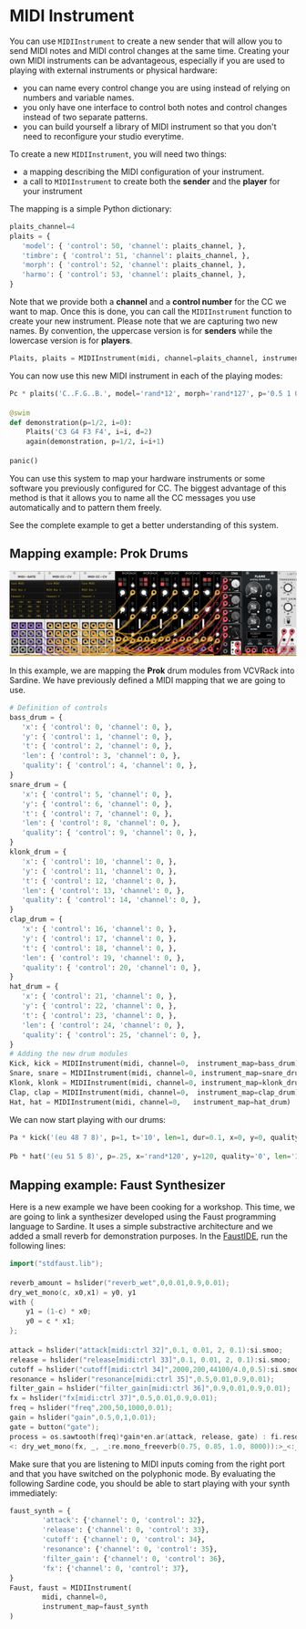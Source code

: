 # MIDI Instrument

You can use `MIDIInstrument` to create a new sender that will allow you to send MIDI notes and MIDI control changes at the same time.
Creating your own MIDI instruments can be advantageous, especially if you are used to playing with external instruments or physical hardware:
- you can name every control change you are using instead of relying on numbers and variable names.
- you only have one interface to control both notes and control changes instead of two separate patterns.
- you can build yourself a library of MIDI instrument so that you don't need to reconfigure your studio everytime.

To create a new `MIDIInstrument`, you will need two things:
- a mapping describing the MIDI configuration of your instrument.
- a call to `MIDIInstrument` to create both the **sender** and the **player** for your instrument

The mapping is a simple Python dictionary:
```python
plaits_channel=4
plaits = {
   'model': { 'control': 50, 'channel': plaits_channel, },
   'timbre': { 'control': 51, 'channel': plaits_channel, },
   'morph': { 'control': 52, 'channel': plaits_channel, },
   'harmo': { 'control': 53, 'channel': plaits_channel, },
}
```

Note that we provide both a **channel** and a **control number** for the CC we want to map.
Once this is done, you can call the `MIDIInstrument` function to create your new instrument.
Please note that we are capturing two new names. By convention, the uppercase version is for
**senders** while the lowercase version is for **players**.

```python
Plaits, plaits = MIDIInstrument(midi, channel=plaits_channel, instrument_map=plaits)
```

You can now use this new MIDI instrument in each of the playing modes:

```python
Pc * plaits('C..F.G..B.', model='rand*12', morph='rand*127', p='0.5 1 0.25!4')

@swim
def demonstration(p=1/2, i=0):
    Plaits('C3 G4 F3 F4', i=i, d=2)
    again(demonstration, p=1/2, i=i+1)

panic()
```

You can use this system to map your hardware instruments or some software you previously configured for CC.
The biggest advantage of this method is that it allows you to name all the CC messages you use automatically and to pattern them freely.

See the complete example to get a better understanding of this system.

## Mapping example: Prok Drums

![img](prok_drums.png)

In this example, we are mapping the **Prok** drum modules from VCVRack into Sardine. We have previously defined a
MIDI mapping that we are going to use. 

```python
# Definition of controls
bass_drum = {
   'x': { 'control': 0, 'channel': 0, },
   'y': { 'control': 1, 'channel': 0, },
   't': { 'control': 2, 'channel': 0, },
   'len': { 'control': 3, 'channel': 0, },
   'quality': { 'control': 4, 'channel': 0, },
}
snare_drum = {
   'x': { 'control': 5, 'channel': 0, },
   'y': { 'control': 6, 'channel': 0, },
   't': { 'control': 7, 'channel': 0, },
   'len': { 'control': 8, 'channel': 0, },
   'quality': { 'control': 9, 'channel': 0, },
}
klonk_drum = {
   'x': { 'control': 10, 'channel': 0, },
   'y': { 'control': 11, 'channel': 0, },
   't': { 'control': 12, 'channel': 0, },
   'len': { 'control': 13, 'channel': 0, },
   'quality': { 'control': 14, 'channel': 0, },
}
clap_drum = {
   'x': { 'control': 16, 'channel': 0, },
   'y': { 'control': 17, 'channel': 0, },
   't': { 'control': 18, 'channel': 0, },
   'len': { 'control': 19, 'channel': 0, },
   'quality': { 'control': 20, 'channel': 0, },
}
hat_drum = {
   'x': { 'control': 21, 'channel': 0, },
   'y': { 'control': 22, 'channel': 0, },
   't': { 'control': 23, 'channel': 0, },
   'len': { 'control': 24, 'channel': 0, },
   'quality': { 'control': 25, 'channel': 0, },
}
# Adding the new drum modules
Kick, kick = MIDIInstrument(midi, channel=0,  instrument_map=bass_drum)
Snare, snare = MIDIInstrument(midi, channel=0, instrument_map=snare_drum)
Klonk, klonk = MIDIInstrument(midi, channel=0, instrument_map=klonk_drum)
Clap, clap = MIDIInstrument(midi, channel=0,  instrument_map=clap_drum)
Hat, hat = MIDIInstrument(midi, channel=0,   instrument_map=hat_drum)
```

We can now start playing with our drums:

```python
Pa * kick('(eu 48 7 8)', p=1, t='10', len=1, dur=0.1, x=0, y=0, quality=0)

Pb * hat('(eu 51 5 8)', p=.25, x='rand*120', y=120, quality='0', len='1')
```

## Mapping example: Faust Synthesizer

Here is a new example we have been cooking for a workshop. This time, we are going to link a synthesizer developed using
the Faust programming language to Sardine. It uses a simple substractive architecture and we added a small reverb for 
demonstration purposes. In the [FaustIDE](https://faustide.grame.fr), run the following lines:

```cpp
import("stdfaust.lib");

reverb_amount = hslider("reverb_wet",0,0.01,0.9,0.01);
dry_wet_mono(c, x0,x1) = y0, y1 
with {
    y1 = (1-c) * x0;
    y0 = c * x1;
};

attack = hslider("attack[midi:ctrl 32]",0.1, 0.01, 2, 0.1):si.smoo;
release = hslider("release[midi:ctrl 33]",0.1, 0.01, 2, 0.1):si.smoo;
cutoff = hslider("cutoff[midi:ctrl 34]",2000,200,44100/4.0,0.5):si.smoo;
resonance = hslider("resonance[midi:ctrl 35]",0.5,0.01,0.9,0.01);
filter_gain = hslider("filter_gain[midi:ctrl 36]",0.9,0.01,0.9,0.01);
fx = hslider("fx[midi:ctrl 37]",0.5,0.01,0.9,0.01);
freq = hslider("freq",200,50,1000,0.01);
gain = hslider("gain",0.5,0,1,0.01);
gate = button("gate");
process = os.sawtooth(freq)*gain*en.ar(attack, release, gate) : fi.resonlp(cutoff, resonance, filter_gain) 
<: dry_wet_mono(fx, _, _:re.mono_freeverb(0.75, 0.85, 1.0, 8000)):>_<:_,_;
```

Make sure that you are listening to MIDI inputs coming from the right port and that you have switched on the polyphonic mode.
By evaluating the following Sardine code, you should be able to start playing with your synth immediately:

```python
faust_synth = {
        'attack': {'channel': 0, 'control': 32},
        'release': {'channel': 0, 'control': 33},
        'cutoff': {'channel': 0, 'control': 34},
        'resonance': {'channel': 0, 'control': 35},
        'filter_gain': {'channel': 0, 'control': 36},
        'fx': {'channel': 0, 'control': 37},
}
Faust, faust = MIDIInstrument(
        midi, channel=0, 
        instrument_map=faust_synth
)
```
